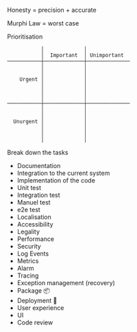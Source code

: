 Honesty = precision + accurate

Murphi Law = worst case

Prioritisation


```
           │             │              
           │  Important  │ Unimportant  
───────────┼─────────────┼──────────────
           │             │              
           │             │              
    Urgent │             │              
           │             │              
           │             │              
           │             │              
───────────┼─────────────┼──────────────
           │             │              
           │             │              
  Unurgent │             │              
           │             │              
           │             │              
           │             │              
```

Break down the tasks

- Documentation
- Integration to the current system
- Implementation of the code
- Unit test
- Integration test
- Manuel test
- e2e test
- Localisation
- Accessibility
- Legality
- Performance
- Security
- Log Events
- Metrics
- Alarm
- Tracing
- Exception management (recovery)
- Package 📦 
- Deployment 🚀 
- User experience
- UI
- Code review
